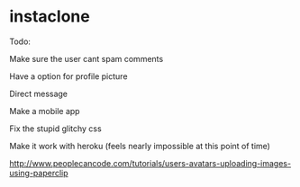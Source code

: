 # instaclone

Todo:

Make sure the user cant spam comments

Have a option for profile picture

Direct message

Make a mobile app

Fix the stupid glitchy css

Make it work with heroku (feels nearly impossible at this point of time)

http://www.peoplecancode.com/tutorials/users-avatars-uploading-images-using-paperclip
